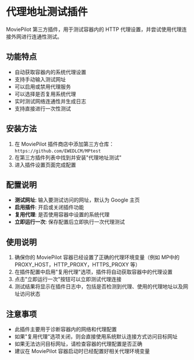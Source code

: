 # 代理地址测试插件

MoviePilot 第三方插件，用于测试容器内的 HTTP 代理设置，并尝试使用代理连接外网进行连通性测试。

## 功能特点

- 自动获取容器内的系统代理设置
- 支持手动输入测试网址
- 可以启用或禁用代理服务
- 可以选择是否复用系统代理
- 实时测试网络连通性并生成日志
- 支持直接进行一次性测试

## 安装方法

1. 在 MoviePilot 插件商店中添加第三方仓库：`https://github.com/EWEDLCM/MPtest`
2. 在第三方插件列表中找到并安装"代理地址测试"
3. 进入插件设置页面完成配置

## 配置说明

- **测试网址**: 输入要测试访问的网址，默认为 Google 主页
- **启用插件**: 开启或关闭插件功能
- **复用代理**: 是否使用容器中设置的系统代理
- **立即运行一次**: 保存配置后立即执行一次代理测试

## 使用说明

1. 确保你的 MoviePilot 容器已经设置了正确的代理环境变量（例如 MP中的PROXY_HOST，HTTP_PROXY，HTTPS_PROXY 等）
2. 在插件配置中启用"复用代理"选项，插件将自动获取容器中的代理设置
3. 点击"立即运行一次"按钮可以立即测试代理连接
4. 测试结果将显示在插件日志中，包括是否检测到代理、使用的代理地址以及网址访问状态

## 注意事项

- 此插件主要用于诊断容器内的网络和代理配置
- 如果"复用代理"选项关闭，则会直接使用系统默认连接方式访问目标网址
- 如果无法访问目标网址，请检查容器的代理配置是否正确
- 建议在 MoviePilot 容器启动时已经配置好相关代理环境变量 
